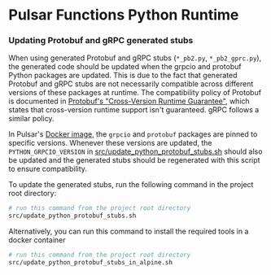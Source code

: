 # Pulsar Functions Python Runtime

### Updating Protobuf and gRPC generated stubs

When using generated Protobuf and gRPC stubs (`*_pb2.py`, `*_pb2_gprc.py`), the generated code should be 
updated when the grpcio and protobuf Python packages are updated. This is due to the fact that generated 
Protobuf and gRPC stubs are not necessarily compatible across different versions of these packages at runtime. 
The compatibility policy of Protobuf is documented in 
[Protobuf's "Cross-Version Runtime Guarantee"](https://protobuf.dev/support/cross-version-runtime-guarantee/),
which states that cross-version runtime support isn't guaranteed. gRPC follows a similar policy.

In Pulsar's [Docker image](../../../../../docker/pulsar/Dockerfile), the `grpcio` and `protobuf` packages are
pinned to specific versions. Whenever these versions are updated, the `PYTHON_GRPCIO_VERSION` 
in [src/update_python_protobuf_stubs.sh](../../../../../src/update_python_protobuf_stubs.sh) should also be updated
and the generated stubs should be regenerated with this script to ensure compatibility.

To update the generated stubs, run the following command in the project root directory:

```bash
# run this command from the project root directory
src/update_python_protobuf_stubs.sh
```

Alternatively, you can run this command to install the required tools in a docker container

```bash
# run this command from the project root directory
src/update_python_protobuf_stubs_in_alpine.sh
```

